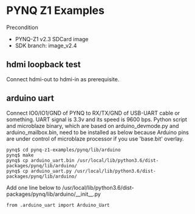 # PYNQ Z1 Examples

Precondition
- PYNQ-Z1 v2.3 SDCard image
- SDK branch: image\_v2.4

## hdmi loopback test
Connect hdmi-out to hdmi-in as prerequisite.

## arduino uart
Connect IO0/IO1/GND of PYNQ to RX/TX/GND of USB-UART cable or something. UART signal is 3.3v and its speed is 9600 bps. Python script and microblaze binary, which are based on arduino\_devmode.py and arduino\_mailbox.bin, need to be installed as below because Arduino pins are under control of microblaze processor if you use 'base.bit' overlay.

    pynq$ cd pynq-z1-examples/pynq/lib/arduino
    pynq$ make
    pynq$ cp arduino_uart.bin /usr/local/lib/python3.6/dist-packages/pynq/lib/arduino/
    pynq$ cp arduino_uart.py /usr/local/lib/python3.6/dist-packages/pynq/lib/arduino/

Add one line below to /usr/local/lib/python3.6/dist-packages/pynq/lib/arduino/\_\_init\_\_.py

    from .arduino_uart import Arduino_Uart

